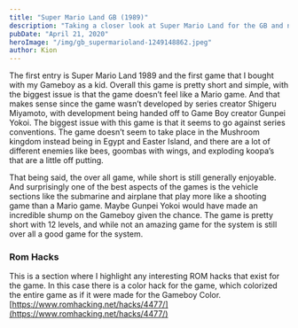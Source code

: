 ```yaml
---
title: "Super Mario Land GB (1989)"
description: "Taking a closer look at Super Mario Land for the GB and notable Rom Hacks"
pubDate: "April 21, 2020"
heroImage: "/img/gb_supermarioland-1249148862.jpeg"
author: Kion
---
```


The first entry is Super Mario Land 1989 and the first game that I bought with my Gameboy as a kid. Overall this game is pretty short and simple, with the biggest issue is that the game doesn’t feel like a Mario game. And that makes sense since the game wasn’t developed by series creator Shigeru Miyamoto, with development being handed off to Game Boy creator Gunpei Yokoi. The biggest issue with this game is that it seems to go against series conventions. The game doesn’t seem to take place in the Mushroom kingdom instead being in Egypt and Easter Island, and there are a lot of different enemies like bees, goombas with wings, and exploding koopa’s that are a little off putting.

That being said, the over all game, while short is still generally enjoyable. And surprisingly one of the best aspects of the games is the vehicle sections like the submarine and airplane that play more like a shooting game than a Mario game. Maybe Gunpei Yokoi would have made an incredible shump on the Gameboy given the chance. The game is pretty short with 12 levels, and while not an amazing game for the system is still over all a good game for the system.

### Rom Hacks

This is a section where I highlight any interesting ROM hacks that exist for the game. In this case there is a color hack for the game, which colorized the entire game as if it were made for the Gameboy Color. [https://www.romhacking.net/hacks/4477/](https://www.romhacking.net/hacks/4477/)